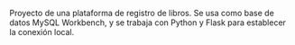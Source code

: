 Proyecto de una plataforma de registro de libros. Se usa como base de datos MySQL Workbench, y se trabaja con Python y Flask para establecer la conexión local.
